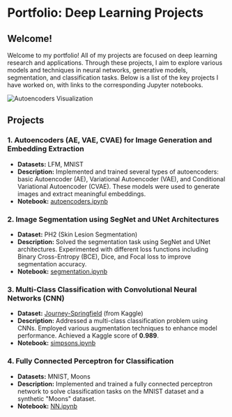 # Portfolio: Deep Learning Projects

## Welcome!

Welcome to my portfolio! All of my projects are focused on deep learning research and applications. Through these projects, I aim to explore various models and techniques in neural networks, generative models, segmentation, and classification tasks. Below is a list of the key projects I have worked on, with links to the corresponding Jupyter notebooks.

![Autoencoders Visualization](./images/smile.png)

## Projects

### 1. Autoencoders (AE, VAE, CVAE) for Image Generation and Embedding Extraction
- **Datasets:** LFM, MNIST
- **Description:** Implemented and trained several types of autoencoders: basic Autoencoder (AE), Variational Autoencoder (VAE), and Conditional Variational Autoencoder (CVAE). These models were used to generate images and extract meaningful embeddings.
- **Notebook:** [autoencoders.ipynb](./dl-projects/autoencoders.ipynb)

### 2. Image Segmentation using SegNet and UNet Architectures
- **Dataset:** PH2 (Skin Lesion Segmentation)
- **Description:** Solved the segmentation task using SegNet and UNet architectures. Experimented with different loss functions including Binary Cross-Entropy (BCE), Dice, and Focal loss to improve segmentation accuracy.
- **Notebook:** [segmentation.ipynb](./dl-projects/segmentation.ipynb)

### 3. Multi-Class Classification with Convolutional Neural Networks (CNN)
- **Dataset:** [Journey-Springfield](https://www.kaggle.com/competitions/journey-springfield/overview) (from Kaggle)
- **Description:** Addressed a multi-class classification problem using CNNs. Employed various augmentation techniques to enhance model performance. Achieved a Kaggle score of **0.989**.
- **Notebook:** [simpsons.ipynb](./dl-projects/simpsons.ipynb)

### 4. Fully Connected Perceptron for Classification
- **Datasets:** MNIST, Moons
- **Description:** Implemented and trained a fully connected perceptron network to solve classification tasks on the MNIST dataset and a synthetic "Moons" dataset.
- **Notebook:** [NN.ipynb](./dl-projects/NN.ipynb)
